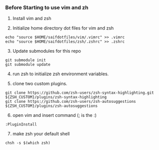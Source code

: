 ### Before Starting to use vim and zh

1. Install vim and zsh

2. Initialize home directory dot files for vim and zsh 

```
echo "source $HOME/saifdotfiles/vim/.vimrc" >> .vimrc
echo "source $HOME/saifdotfiles/zsh/.zshrc" >> .zshrc
```

3. Update submodules for this repo

```
git submodule init
git submodule update
```

4. run zsh to initialize zsh environment variables.

5. clone two custom plugins.

```
git clone https://github.com/zsh-users/zsh-syntax-highlighting.git ${ZSH_CUSTOM}/plugins/zsh-syntax-highlighting
git clone https://github.com/zsh-users/zsh-autosuggestions ${ZSH_CUSTOM}/plugins/zsh-autosuggestions
```

6.   open vim and insert command (; is the :) 

```
:PluginInstall
```

7. make zsh your default shell

```
chsh -s $(which zsh)

```
